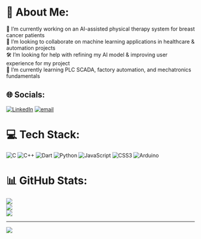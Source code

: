 # 💫 About Me:
🚀 I’m currently working on an AI-assisted physical therapy system for breast cancer patients<br>🤝 I’m looking to collaborate on machine learning applications in healthcare & automation projects<br>🛠️ I’m looking for help with refining my AI model & improving user experience for my project<br>🌱 I’m currently learning PLC SCADA, factory automation, and mechatronics fundamentals


## 🌐 Socials:
[![LinkedIn](https://img.shields.io/badge/LinkedIn-%230077B5.svg?logo=linkedin&logoColor=white)](https://linkedin.com/in/karunya-kp-60227a227) [![email](https://img.shields.io/badge/Email-D14836?logo=gmail&logoColor=white)](mailto:itzkarunya@gmail.com) 

# 💻 Tech Stack:
![C](https://img.shields.io/badge/c-%2300599C.svg?style=for-the-badge&logo=c&logoColor=white) ![C++](https://img.shields.io/badge/c++-%2300599C.svg?style=for-the-badge&logo=c%2B%2B&logoColor=white) ![Dart](https://img.shields.io/badge/dart-%230175C2.svg?style=for-the-badge&logo=dart&logoColor=white) ![Python](https://img.shields.io/badge/python-3670A0?style=for-the-badge&logo=python&logoColor=ffdd54) ![JavaScript](https://img.shields.io/badge/javascript-%23323330.svg?style=for-the-badge&logo=javascript&logoColor=%23F7DF1E) ![CSS3](https://img.shields.io/badge/css3-%231572B6.svg?style=for-the-badge&logo=css3&logoColor=white) ![Arduino](https://img.shields.io/badge/-Arduino-00979D?style=for-the-badge&logo=Arduino&logoColor=white)
# 📊 GitHub Stats:
![](https://github-readme-stats.vercel.app/api?username=Karunyasjec&theme=blue_navy&hide_border=false&include_all_commits=false&count_private=false)<br/>
![](https://nirzak-streak-stats.vercel.app/?user=Karunyasjec&theme=blue_navy&hide_border=false)<br/>
![](https://github-readme-stats.vercel.app/api/top-langs/?username=Karunyasjec&theme=blue_navy&hide_border=false&include_all_commits=false&count_private=false&layout=compact)

---
[![](https://visitcount.itsvg.in/api?id=Karunyasjec&icon=0&color=0)](https://visitcount.itsvg.in)

<!-- Proudly created with GPRM ( https://gprm.itsvg.in ) -->
